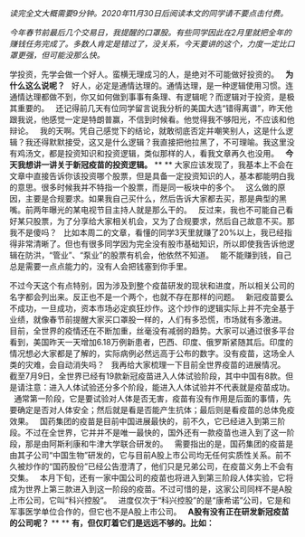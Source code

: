 *读完全文大概需要9分钟。2020年11月30日后阅读本文的同学请不要点击付费。*  
  
*今年春节前最后几个交易日，我提醒的口罩股。有些同学因此在2月里就把全年的赚钱任务完成了。多数人肯定是错过了，没关系，今天要讲的这个，力度一定比口罩更强，但可能没那么快。*
  
  
  
学投资，先学会做一个好人。蛮横无理成习的人，是绝对不可能做好投资的。
 
**为什么这么说呢？**
 
好人，必定是通情达理的。通情达理，是一种逻辑使用习惯。连通情达理都做不到，你又如何做到事事有条理、有逻辑呢？而逻辑对于投资，是极其重要的。
 
还记得前几天有位同学留言说我分析的美国大选“错得离谱”，昨天他跟我说，他感觉一定是特朗普赢，不信到时候看。他觉得我不够阳光，不应该和他辩论。
 
我的天啊。凭自己感觉下的结论，就敢彻底否定并嘲笑别人，这是什么逻辑？我还得默默接受，这又是什么逻辑？我直接把他拉黑了，不可理喻。我这里没有鸡汤文，都是投资知识和投资逻辑，类似那样的人，看我文章再久也没用。
 
**今天我想讲一讲关于新冠疫苗的投资逻辑。**
** **
大家应该发现了，我基本上不会在文章中直接告诉你该投资哪个股票，但是具备一定投资知识的人，基本都能明白我的意思。很多时候我并不特指一个股票，而是同一板块中的多个。
 
这么做的原因，主要是合规要求。如果我自己买什么，然后告诉大家都去买，那是典型的黑嘴。前两年曝光的某电视节目主持人就是那么干的。
 
反过来，我也不可能自己看好某只股票，为了分享给大家相关机会，又为了合规要求，然后自己故意不买。那我不是傻吗？
 
比如本周二的文章，看懂的同学3天里就赚了20%以上，我已经指得非常清晰了。但也有很多同学因为完全没有股市基础知识，所以即使我告诉他逻辑在防洪，“管业”、“泵业”的股票有机会，他依然不知道。
 
能不能赚到钱，自己总是需要一点点能力的，没有人会把钱塞到你手里。
  
不过今天这个有点特别，因为涉及到整个疫苗研发的现状和进度，所以相关公司的名字都会列出来。反正也不是一个两个，也就不存在那样的问题。
 
新冠疫苗要么不成功，一旦成功，资本市场必定疯狂炒作。这个炒作的逻辑实际上并不完全基于业绩，就像春节前提醒大家买口罩股一样的，人们有多恐慌，市场就有多激进。
 
目前，全世界的疫情还在不断加重，丝毫没有减弱的趋势。大家可以通过很多平台看到，美国昨天一天增加6.18万例新患者，巴西、印度、俄罗斯紧随其后。印度的情况想必大家都是了解的，实际病例必然远高于公布的数字。没有疫苗，这场全人类的灾难，会自动消失吗？
 
我再给大家梳理一下目前全世界疫苗的进展情况。
 
截至7月9日，全世界已经有19款新冠疫苗进入人体试验阶段，其中中国有8款。但是请注意：进入人体试验还分多个阶段，能进入人体试验并不代表就是疫苗成功。
 
通常第一阶段，它是要试验对人体是否无害，疫苗有没有作用是后面的事情，先要确定是否对人体安全；然后就是看是否能产生抗体；最后则是看疫苗的总体免疫效果。
 
国药集团的疫苗是目前中国进展最快的，前不久，它已经进入到第三阶段。不过在全世界，它并并不是唯一最快的，国外还有一款疫苗也进入到了这一阶段，那是由阿斯利康和牛津大学联合研发的。
 
需要指出的是，国药集团的疫苗是由其子公司“中国生物”研发的，它与目前A股上市公司均无任何实质性关系。前不久被炒作的“国药股份”已经公告澄清了，他们只是兄弟公司，在疫苗义务上不会有交集。
 
本月下旬，还有一家中国公司的疫苗也将进入到第三阶段人体实验，它将成为世界上第三款进入到这一阶段的疫苗。不过可惜的是，这家公司同样不是A股上市公司，它叫“科兴控股”。
 
进度仅次于“科兴控股”的是“康希诺”公司，它是和军事医学单位合作的，但它也不是A股上市公司。
 
**A股有没有正在研发新冠疫苗的公司呢？**
** **
**有，但仅盯着它们是远远不够的。比如：**
 
